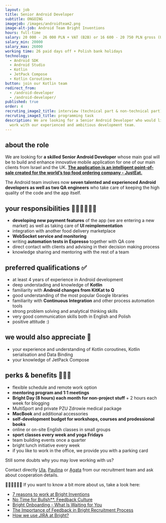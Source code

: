 ```yaml
---
layout: job
title: Senior Android Developer
subtitle: ONGOING
imagejob: /images/androidteam2.png
image-alt-job: Android Team Bright Inventions
hours: full-time
salary: 20 000 - 26 000 PLN + VAT (B2B) or 16 600 - 20 750 PLN gross (UoP)
salary_min: 20000
salary_max: 26000 
working time: 26 paid days off + Polish bank holidays
technology:
  - Android SDK
  - Android Studio
  - Kotlin
  - JetPack Compose 
  - Kotlin Coroutines
button: join our Kotlin team
redirect_from:
  - /android-developer
  - /android-developer/
published: true
order: 4
recruting_image2_title: interview (technical part & non-technical part)
recruting_image3_title: programming task
description: We are looking for a Senior Android Developer who would like to
  work with our experienced and ambitious development team.
---
```

## about the role 

We are looking for **a skilled Senior Android Developer** whose main goal will be to build and enhance innovative mobile application for one of our main clients from Israel and the UK. **[The application is an intelligent point-of-sale created for the world’s top food ordering company - JustEat.](https://www.justeatpos.co.uk/)** 

The Android team involves now **seven talented and experienced Android developers as well as two QA engineers** who take care of keeping the high quality of the code and the app itself.

## your responsibilities 🧑🏻‍💻👩🏻‍💻

* **developing new payment features** of the app (we are entering a new market) as well as taking care of **UI reimplementation**
* integration with another food delivery marketplace 
* **WebSocket service and monitoring**
* writing **automation tests in Espresso** together with QA core 
* direct contact with clients and advising in their decision making process
* knowledge sharing and mentoring with the rest of a team

## preferred qualifications ✅

* at least 4 years of experience in Android development 
* deep understading and knowledge of **Kotlin**
* familiarity with **Android changes from KitKat to Q**
* good understanding of the most popular Google libraries
* familiarity with **Continuous Integration** and other process automation tools
* strong problem solving and analytical thinking skills
* very good communication skills both in English and Polish 
* positive attitude :)

## we would also appreciate 🙌

* your experience and understanding of Kotlin coroutines, Kotlin serialisation and Data Binding
* your knowledge of JetPack Compose 

## perks & benefits 🚀🚀🚀

* flexible schedule and remote work option 
* **mentoring program and 1:1 meetings**
* **Bright Day (8 hours) each month for non-project stuff** + 2 hours each week for blogging 
* MultiSport and private PZU Zdrowie medical package
* **MacBook** and additional accessories 
* **self-development budget for workshops, courses and prodessional books**
* online or on-site English classes in small groups
* **sport classes every week and yoga Fridays**
* team building events once a quarter
* bright lunch initiative every week 
* if you like to work in the office, we provide you with a parking card 

Still some doubts why you may love working with us?

Contact directly [Ula](https://www.linkedin.com/in/urszula-stankiewicz-rusek), [Paulina](https://www.linkedin.com/in/paulina-trendel-666281175/) or [Agata](https://www.linkedin.com/in/agatamietli%C5%84ska/) from our recruitment team and ask about cooperation details.

🙋🏻‍♀️🙋🏻‍♂️ If you want to know a bit more about us, take a look here:

* [7 reasons to work at Bright Inventions](https://brightinventions.pl/blog/reasons-to-join-bright)
* [No Time for Bullsh**. Feedback Culture](https://brightinventions.pl/blog/no-time-for-bullshit-feedback-culture/)
* [Bright Onboarding - What Is Waiting for You](https://brightinventions.pl/blog/how-to-make-your-onboarding-bright)
* [The Importance of Feedback in Bright Recruitment Process](https://brightinventions.pl/blog/the-importance-of-feedback-in-bright-recruitment-process)
* [How we use JIRA at Bright?](https://brightinventions.pl/blog/how-we-use-jira-at-bright)
